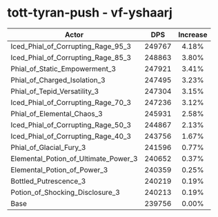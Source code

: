 # tott-tyran-push - vf-yshaarj
| Actor | DPS | Increase |
|---|:---:|:---:|
|Iced_Phial_of_Corrupting_Rage_95_3|249767|4.18%|
|Iced_Phial_of_Corrupting_Rage_85_3|248863|3.80%|
|Phial_of_Static_Empowerment_3|247921|3.41%|
|Phial_of_Charged_Isolation_3|247495|3.23%|
|Phial_of_Tepid_Versatility_3|247304|3.15%|
|Iced_Phial_of_Corrupting_Rage_70_3|247236|3.12%|
|Phial_of_Elemental_Chaos_3|245931|2.58%|
|Iced_Phial_of_Corrupting_Rage_50_3|244867|2.13%|
|Iced_Phial_of_Corrupting_Rage_40_3|243756|1.67%|
|Phial_of_Glacial_Fury_3|241596|0.77%|
|Elemental_Potion_of_Ultimate_Power_3|240652|0.37%|
|Elemental_Potion_of_Power_3|240359|0.25%|
|Bottled_Putrescence_3|240219|0.19%|
|Potion_of_Shocking_Disclosure_3|240213|0.19%|
|Base|239756|0.00%|
